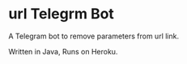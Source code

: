 # url Telegrm Bot
A Telegram bot to remove parameters from url link.

Written in Java, Runs on Heroku.
